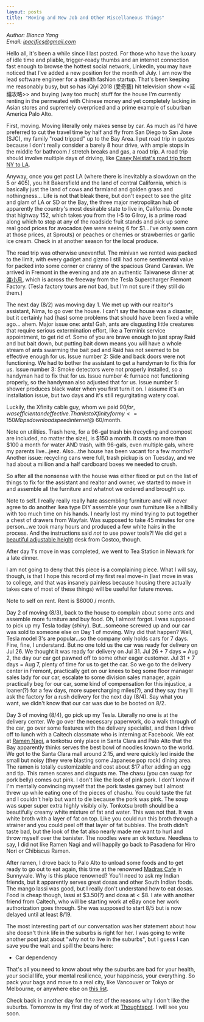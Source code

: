 ```yaml
---
layout: posts
title: "Moving and New Job and Other Miscellaneous Things"
---
```

*Author: Bianca Yang*<br>
*Email: <a href="mailto:ipacifics@gmail.com?subject=Hello from the XDRT Blog">ipacifics@gmail.com</a>*<br>

Hello all, it's been a while since I last posted. For those who have the
luxury of idle time and pliable, trigger-ready thumbs and an internet
connection fast enough to browse the hottest social network, LinkedIn, you
may have noticed that I've added a new position for the month of July. I am
now the lead software engineer for a stealth fashion startup. That's been
keeping me reasonably busy, but so has iQiyi 2018 (愛奇藝) hit television show
<<延禧攻略>> and buying (way too much) stuff for the house I'm currently
renting in the permeated with Chinese money and yet completely lacking in
Asian stores and supremely overpriced and a prime example of suburban America
Palo Alto.

First, moving. Moving literally only makes sense by car. As much as I'd have
preferred to cut the travel time by half and fly from San Diego to San Jose
(SJC), my family "road tripped" up to the Bay Area. I put road trip in quotes
because I don't really consider a barely 8 hour drive, with ample stops in
the middle for bathroom / stretch breaks and gas, a road trip. A road trip
should involve multiple days of driving, like [Casey Neistat's road trip from
NY to LA](https://twitter.com/casey/status/1137739002805727232?lang=en).

Anyway, once you get past LA (where there is inevitably a slowdown on the 5
or 405), you hit Bakersfield and the land of central California, which is
basically just the land of cows and farmland and golden grass and
nothingness... Life is not that bleak there, but don't expect to see the glitz
and glam of LA or SD or the Bay, the three major metropolitan hub of
apparently the country's most desirable state to live in, California. Do note
that highway 152, which takes you from the I-5 to Gilroy, is a prime road
along which to stop at any of the roadside fruit stands and pick up some real
good prices for avocados (we were seeing 6 for $1...I've only seen corn at
those prices, at Sprouts) or peaches or cherries or strawberries or garlic
ice cream. Check in at another season for the local produce.

The road trip was otherwise uneventful. The minivan we rented was packed to
the limit, with every gadget and gizmo I still had some sentimental value for
packed into some corner or cranny of the spacious Grand Caravan. We arrived
in Fremont in the evening and ate an authentic Taiwanese dinner at
[渡小月](https://www.yelp.com/biz/du-xiao-yue-fremont-2), which is across the
freeway from the Tesla Supercharger Fremont Factory. (Tesla factory tours
are not bad, but I'm not sure if they still do them.)

The next day (8/2) was moving day 1. We met up with our realtor's assistant,
Nima, to go over the house. I can't say the house was a disaster, but it
certainly had (has) some problems that should have been fixed a while ago...
ahem. Major issue one: ants! Gah, ants are disgusting little creatures that
require serious extermination effort, like a Terminix service appointment,
to get rid of. Some of you are brave enough to just spray Raid and but bait
down, but putting bait down means you will have a whole stream of ants
swarming the bait pad and Raid has not seemed to be effective enough for us.
Issue number 2: Side and back doors were not functioning. We had to bother
the assistant to get a handyman to fix this for us. Issue number 3: Smoke
detectors were not properly installed, so a handyman had to fix that for us.
Issue number 4: furnace not functioning properly, so the handyman also
adjusted that for us. Issue number 5: shower produces black water when you
first turn it on. I assume it's an installation issue, but two days and it's
still regurgitating watery coal.

Luckily, the Xfinity cable guy, whom we paid $90 for, was efficient and
effective. Thanks to Xfinity for my <=150Mbps download speed internet @
~$60/month.

Note on utilities. Trash here, for a 96-gal trash bin (recycling and compost
are included, no matter the size), is $150 a month. It costs no more than
$100 a month for water AND trash, with 96-gals, even multiple gals, where my
parents live...jeez. Also...the house has been vacant for a few months?
Another issue: recycling cans were full, trash pickup is on Tuesday, and we
had about a million and a half cardboard boxes we needed to crush.

So after all the nonsense with the house was either fixed or put on the list
of things to fix for the assistant and realtor and owner, we started to
move in and assemble all the furniture and whatnot we ordered and brought up.

Note to self. I really really really hate assembling furniture and will never
agree to do another Ikea type DIY assemble your own furniture like a hillbilly
with too much time on his hands. I nearly lost my mind trying to put together
a chest of drawers from Wayfair. Was supposed to take 45 minutes for one
person...we took many hours and produced a few white hairs in the process. And
the instructions said *not* to use power tools?! We did get a
[beautiful adjustable height](https://www.costco.com/Tresanti-Adjustable-Height-Desk.product.100470111.html)
desk from Costco, though.

After day 1's move in was completed, we went to Tea Station in Newark for a
late dinner.

I am not going to deny that this piece is a complaining piece. What I will
say, though, is that I hope this record of my first real move-in (last move
in was to college, and that was insanely painless because housing there
actually takes care of most of these things) will be useful for future moves.

Note to self on rent. Rent is $6000 / month.

Day 2 of moving (8/3), back to the house to complain about some ants and
assemble more furniture and buy food. Oh, I almost forgot. I was supposed to
pick up my Tesla today (*shiny*). But...someone screwed up and our car was
sold to someone else on Day 1 of moving. Why did that happen? Well, Tesla
model 3's are popular...so the company only holds cars for 7 days. Fine, fine,
I understand. But no one told us the car was ready for delivery on Jul 26. We
thought it was ready for delivery on Jul 31. Jul 26 + 7 days = Aug 2, the day
our car got pawned off to some other eager customer. Jul 31 + 7 days = Aug 7,
plenty of time for us to get the car. So we go to the delivery center in
Fremont, practically get on our knees to beg some floor manager sales lady
for our car, escalate to some division sales manager, again practically beg
for our car, some kind of compensation for this injustice, a loaner(?) for a
few days, more supercharging miles(?), and they say they'll ask the factory
for a rush delivery for the next day (8/4). Say what you want, we didn't
know that our car was due to be booted on 8/2.

Day 3 of moving (8/4), go pick up my Tesla. Literally no one is at the
delivery center. We go over the necessary paperwork, do a walk through of the
car, go over some features with the delivery specialist, and then I drive
off to lunch with a Caltech classmate who is interning at Facebook. We eat at
[Ramen Nagi](https://ramennagiusa.com), a tonkotsu only place in Santa Clara
and Palo Alto that the Bay apparently thinks serves the best bowl of noodles
known to the world. We got to the Santa Clara mall around 2:15, and were
quickly led inside the small but noisy (they were blasting some Japanese pop
rock) dining area. The ramen is totally customizable and cost about $17
after adding an egg and tip. This ramen scares and disgusts me. The chasu
(you can swap for pork belly) comes out pink. I don't like the look of pink
pork. I don't know if I'm mentally convincing myself that the pork tastes
gamey but I almost threw up while eating one of the pieces of chashu. You
could taste the fat and I couldn't help but want to die because the pork
was pink. The soup was super super extra highly visibly oily. Tonkotsu broth
should be a beautifully creamy white mixture of fat and water. This was not
that. It was white broth with a layer of fat on top. Like you could run this
broth through a strainer and you could peel off that layer of fat bubbles.
The broth didn't taste bad, but the look of the fat also nearly made me want
to hurl and throw myself over the banister. The noodles were an ok texture.
Needless to say, I did not like Ramen Nagi and will happily go back to Pasadena
for Hiro Nori or Chibiscus Ramen.

After ramen, I drove back to Palo Alto to unload some foods and to get ready
to go out to eat again, this time at the renowned
[Madras Cafe](http://www.madrascafe.us) in Sunnyvale. Why is this place
renowned? You'll need to ask my Indian friends, but it apparently serves great
dosas and other South Indian foods. The mango lassi was good, but I really
don't understand how to eat dosas. Food is cheap though, lassi at $3.50(?) and
dosa at < $8. I ate with another friend from Caltech, who will be starting
work at eBay once her work authorization goes through. She was supposed to
start 8/5 but is now delayed until at least 8/19.

The most interesting part of our conversation was her statement about how she
doesn't think life in the suburbs is right for her. I was going to write
another post just about "why not to live in the suburbs", but I guess I can
save you the wait and spill the beans here:
* Car dependency

That's all you need to know about why the suburbs are bad for your health,
your social life, your mental resilience, your happiness, your everything. So
pack your bags and move to a real city, like Vancouver or Tokyo or Melbourne,
or anywhere else on [this list](https://en.wikipedia.org/wiki/Most_livable_cities).

Check back in another day for the rest of the reasons why I don't like the
suburbs. Tomorrow is my first day of work at
[Thoughtspot](https://www.thoughtspot.com). I will see you soon.
